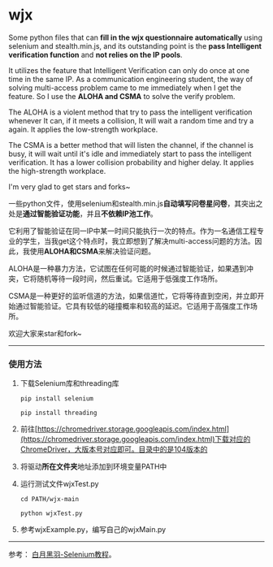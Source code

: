 # wjx
Some python files that can **fill in the wjx questionnaire automatically** using selenium and stealth.min.js, and its outstanding point is the **pass Intelligent verification function** and **not relies on the IP pools**.

It utilizes the feature that Intelligent Verification can only do once at one time in the same IP. As a communication engineering student, the way of solving multi-access problem came to me immediately when I get the feature. So I use the **ALOHA and CSMA** to solve the verify problem.

The ALOHA is a violent method that try to pass the intelligent verification whenever It can, if it meets a collision, It will wait a random time and try a again. It applies the low-strength workplace.

The CSMA is a better method that will listen the channel, if the channel is busy, it will wait until it's idle and immediately start to pass the intelligent verification. It has a lower collision probability and higher delay. It applies the high-strength workplace.

I'm very glad to get stars and forks~

一些python文件，使用selenium和stealth.min.js**自动填写问卷星问卷**，其突出之处是**通过智能验证功能**，并且**不依赖IP池工作**。

它利用了智能验证在同一IP中某一时间只能执行一次的特点。作为一名通信工程专业的学生，当我get这个特点时，我立即想到了解决multi-access问题的方法。因此，我使用**ALOHA和CSMA**来解决验证问题。

ALOHA是一种暴力方法，它试图在任何可能的时候通过智能验证，如果遇到冲突，它将随机等待一段时间，然后重试。它适用于低强度工作场所。

CSMA是一种更好的监听信道的方法，如果信道忙，它将等待直到空闲，并立即开始通过智能验证。它具有较低的碰撞概率和较高的延迟。它适用于高强度工作场所。

欢迎大家来star和fork~

_________________
### 使用方法
1. 下载Selenium库和threading库

    `pip install selenium`
    
    `pip install threading`

2. 前往[https://chromedriver.storage.googleapis.com/index.html](https://chromedriver.storage.googleapis.com/index.html)下载对应的ChromeDriver，大版本号对应即可。目录中的是104版本的

3. 将驱动**所在文件夹**地址添加到环境变量PATH中

4. 运行测试文件wjxTest.py

    `cd PATH/wjx-main`

    `python wjxTest.py`

5. 参考wjxExample.py，编写自己的wjxMain.py
_________________

参考： [白月黑羽-Selenium教程](https://www.byhy.net/tut/auto/selenium/)。
